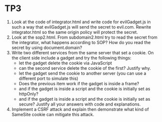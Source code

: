 # TP3

1. Look at the code of integrator.html and write
   code for evilGadget.js in such a way that
   evilGadget.js will send the secret to evil.com.
   Rewrite integrator.html so the same origin policy
   will protect the secret.
2. Look at the sop2.html. From subdomain2.html try
   to read the secret from the integrator, what
   happens according to SOP? How do you read
   the secret by using document.domain? 
3. Write two different services from the same server that set a cookie.
   On the client side include a gadget and try the following things:
   - let the gadget delete the cookie via JavaScript
   - can the second service delete the cookie of the first? Justify why.
   - let the gadget send the cookie to another server (you can use a
   different port to simulate this)
   - Does the previous item work if the gadget is inside a frame?
   - and if the gadget is inside a script and the cookie is initially set as
   httpOnly?
   - and if the gadget is inside a script and the cookie is initially set as
   secure?
   Justify all your answers with code and explanations. 
4. Implement a CSRF attack and explain then demonstrate what kind of
   SameSite cookie can mitigate this attack.
